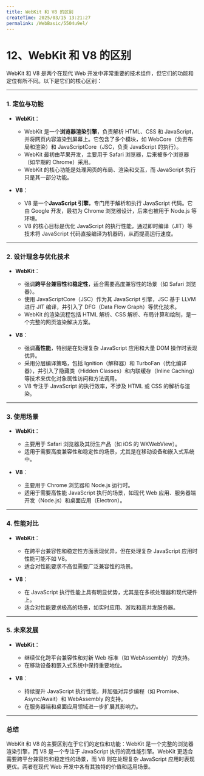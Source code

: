 ```yaml
---
title: WebKit 和 V8 的区别
createTime: 2025/03/15 13:21:27
permalink: /WebBasic/5504u9el/
---
```

# 12、WebKit 和 V8 的区别

WebKit 和 V8 是两个在现代 Web 开发中非常重要的技术组件，但它们的功能和定位有所不同。以下是它们的核心区别：

---

### 1. **定位与功能**

- **WebKit**：

  - WebKit 是一个**浏览器渲染引擎**，负责解析 HTML、CSS 和 JavaScript，并将网页内容渲染到屏幕上。它包含了多个模块，如 WebCore（负责布局和渲染）和 JavaScriptCore（JSC，负责 JavaScript 的执行）。
  - WebKit 最初由苹果开发，主要用于 Safari 浏览器，后来被多个浏览器（如早期的 Chrome）采用。
  - WebKit 的核心功能是处理网页的布局、渲染和交互，而 JavaScript 执行只是其一部分功能。

- **V8**：
  - V8 是一个**JavaScript 引擎**，专门用于解析和执行 JavaScript 代码。它由 Google 开发，最初为 Chrome 浏览器设计，后来也被用于 Node.js 等环境。
  - V8 的核心目标是优化 JavaScript 的执行性能，通过即时编译（JIT）等技术将 JavaScript 代码直接编译为机器码，从而提高运行速度。

---

### 2. **设计理念与优化技术**

- **WebKit**：

  - 强调**跨平台兼容性**和**稳定性**，适合需要高度兼容性的场景（如 Safari 浏览器）。
  - 使用 JavaScriptCore（JSC）作为其 JavaScript 引擎，JSC 基于 LLVM 进行 JIT 编译，并引入了 DFG（Data Flow Graph）等优化技术。
  - WebKit 的渲染流程包括 HTML 解析、CSS 解析、布局计算和绘制，是一个完整的网页渲染解决方案。

- **V8**：
  - 强调**高性能**，特别是在处理复杂 JavaScript 应用和大量 DOM 操作时表现优异。
  - 采用分层编译策略，包括 Ignition（解释器）和 TurboFan（优化编译器），并引入了隐藏类（Hidden Classes）和内联缓存（Inline Caching）等技术来优化对象属性访问和方法调用。
  - V8 专注于 JavaScript 的执行效率，不涉及 HTML 或 CSS 的解析与渲染。

---

### 3. **使用场景**

- **WebKit**：

  - 主要用于 Safari 浏览器及其衍生产品（如 iOS 的 WKWebView）。
  - 适用于需要高度兼容性和稳定性的场景，尤其是在移动设备和嵌入式系统中。

- **V8**：
  - 主要用于 Chrome 浏览器和 Node.js 运行时。
  - 适用于需要高性能 JavaScript 执行的场景，如现代 Web 应用、服务器端开发（Node.js）和桌面应用（Electron）。

---

### 4. **性能对比**

- **WebKit**：

  - 在跨平台兼容性和稳定性方面表现优异，但在处理复杂 JavaScript 应用时性能可能不如 V8。
  - 适合对性能要求不高但需要广泛兼容性的场景。

- **V8**：
  - 在 JavaScript 执行性能上具有明显优势，尤其是在多核处理器和现代硬件上。
  - 适合对性能要求极高的场景，如实时应用、游戏和高并发服务器。

---

### 5. **未来发展**

- **WebKit**：

  - 继续优化跨平台兼容性和对新 Web 标准（如 WebAssembly）的支持。
  - 在移动设备和嵌入式系统中保持重要地位。

- **V8**：
  - 持续提升 JavaScript 执行性能，并加强对异步编程（如 Promise、Async/Await）和 WebAssembly 的支持。
  - 在服务器端和桌面应用领域进一步扩展其影响力。

---

### 总结

WebKit 和 V8 的主要区别在于它们的定位和功能：WebKit 是一个完整的浏览器渲染引擎，而 V8 是一个专注于 JavaScript 执行的高性能引擎。WebKit 更适合需要跨平台兼容性和稳定性的场景，而 V8 则在处理复杂 JavaScript 应用时表现更优。两者在现代 Web 开发中各有其独特的价值和适用场景。

